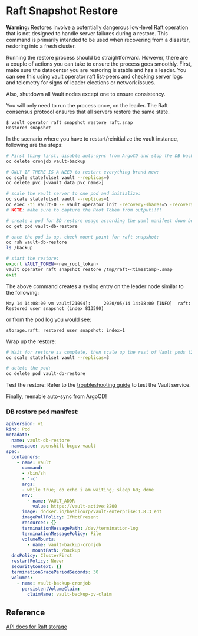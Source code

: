 # Raft Snapshot Restore

**Warning:** Restores involve a potentially dangerous low-level Raft operation that is not designed to handle server failures during a restore. This command is primarily intended to be used when recovering from a disaster, restoring into a fresh cluster.

Running the restore process should be straightforward. However, there are a couple of actions you can take to ensure the process goes smoothly. First, make sure the datacenter you are restoring is stable and has a leader. You can see this using vault operator raft list-peers and checking server logs and telemetry for signs of leader elections or network issues.

Also, shutdown all Vault nodes except one to ensure consistency.

You will only need to run the process once, on the leader. The Raft consensus protocol ensures that all servers restore the same state.

```console
$ vault operator raft snapshot restore raft.snap
Restored snapshot
```

In the scenario where you have to restart/reinitialize the vault instance, following are the steps:

```bash
# First thing first, disable auto-sync from ArgoCD and stop the DB backup cronjob:
oc delete cronjob vault-backup

# ONLY IF THERE IS A NEED to restart everything brand new:
oc scale statefulset vault --replicas=0
oc delete pvc [<vault_data_pvc_name>]

# scale the vault server to one pod and initialize:
oc scale statefulset vault --replicas=1
oc exec -ti vault-0 -- vault operator init -recovery-shares=5 -recovery-threshold=3
# NOTE: make sure to capture the Root Token from output!!!!

# create a pod for BD restore usage according the yaml manifest down below
oc get pod vault-db-restore

# once the pod is up, check mount point for raft snapshot:
oc rsh vault-db-restore
ls /backup

# start the restore:
export VAULT_TOKEN=<new_root_token>
vault operator raft snapshot restore /tmp/raft-<timestamp>.snap
exit
```

The above command creates a syslog entry on the leader node similar to the following:

```console
May 14 14:08:00 vm vault[21094]:     2020/05/14 14:08:00 [INFO]  raft: Restored user snapshot (index 813590)
```

or from the pod log you would see:
```console
storage.raft: restored user snapshot: index=1
```

Wrap up the restore:
```bash
# Wait for restore is complete, then scale up the rest of Vault pods (3 in lab & 5 in prod):
oc scale statefulset vault --replicas=3

# delete the pod:
oc delete pod vault-db-restore
```

Test the restore:
Refer to the [troubleshooting guide](./Troubleshooting.md) to test the Vault service.

Finally, reenable auto-sync from ArgoCD!

### DB restore pod manifest:

```yaml
apiVersion: v1
kind: Pod
metadata:
  name: vault-db-restore
  namespace: openshift-bcgov-vault
spec:
  containers:
    - name: vault
      command:
      - /bin/sh
      - '-c'
      args:
      - while true; do echo i am waiting; sleep 60; done
      env:
        - name: VAULT_ADDR
          value: https://vault-active:8200
      image: docker.io/hashicorp/vault-enterprise:1.8.3_ent
      imagePullPolicy: IfNotPresent
      resources: {}
      terminationMessagePath: /dev/termination-log
      terminationMessagePolicy: File
      volumeMounts:
        - name: vault-backup-cronjob
          mountPath: /backup
  dnsPolicy: ClusterFirst
  restartPolicy: Never
  securityContext: {}
  terminationGracePeriodSeconds: 30
  volumes:
    - name: vault-backup-cronjob
      persistentVolumeClaim:
        claimName: vault-backup-pv-claim

```

## Reference

[API docs for Raft storage](https://www.vaultproject.io/api-docs/system/storage/raft)
